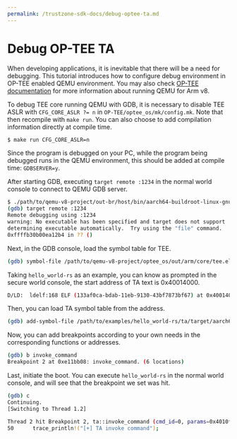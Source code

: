 ```yaml
---
permalink: /trustzone-sdk-docs/debug-optee-ta.md
---
```


# Debug OP-TEE TA 

When developing applications, it is inevitable that there will be a need for debugging. This tutorial introduces how to configure debug environment in OP-TEE enabled QEMU environment. You may also check [OP-TEE documentation](https://optee.readthedocs.io/en/latest/building/devices/qemu.html) for more information about running QEMU for Arm v8.

To debug TEE core running QEMU with GDB, it is necessary to disable TEE ASLR with `CFG_CORE_ASLR ?= n` in `OP-TEE/optee_os/mk/config.mk`. Note that then recompile with `make run`. You can also choose to add compilation information directly at compile time.
```sh
$ make run CFG_CORE_ASLR=n
```

Since the program is debugged on your PC, while the program being debugged runs in the QEMU environment, this should be added at compile time: `GDBSERVER=y`. 

After starting GDB, executing `target remote :1234` in the normal world console to connect to QEMU GDB server.

```sh
$ ./path/to/qemu-v8-project/out-br/host/bin/aarch64-buildroot-linux-gnu-gdb
(gdb) target remote :1234
Remote debugging using :1234
warning: No executable has been specified and target does not support
determining executable automatically.  Try using the "file" command.
0xffffb30b00ea12b4 in ?? ()
```
Next, in the GDB console, load the symbol table for TEE.

```sh
(gdb) symbol-file /path/to/qemu-v8-project/optee_os/out/arm/core/tee.elf
```
Taking `hello_world-rs` as an example, you can know as prompted in the secure world console, the start address of TA text is 0x40014000.

```sh
D/LD:  ldelf:168 ELF (133af0ca-bdab-11eb-9130-43bf7873bf67) at 0x40014000
```

Then, you can load TA symbol table from the address.
```sh
(gdb) add-symbol-file /path/to/examples/hello_world-rs/ta/target/aarch64-unknown-optee-trustzone/debug/ta 0x40014000
```
Now, you can add breakpoints according to your own needs in the corresponding functions or addresses.
```sh
(gdb) b invoke_command
Breakpoint 2 at 0xe11bb08: invoke_command. (6 locations)
```
Last, initiate the boot. You can execute `hello_world-rs` in the normal world console, and will see that the breakpoint we set was hit.
```sh
(gdb) c
Continuing.
[Switching to Thread 1.2]

Thread 2 hit Breakpoint 2, ta::invoke_command (cmd_id=0, params=0x4010ff00) at src/main.rs:50
50	    trace_println!("[+] TA invoke command");
```



